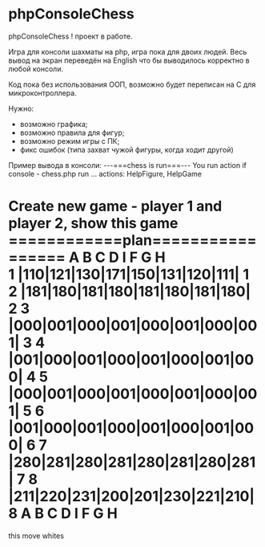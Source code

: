 # phpConsoleChess
phpConsoleChess
! проект в работе. 

Игра для консоли шахматы на php, игра пока для двоих людей.
Весь вывод на экран переведён на English что бы выводилось корректно в любой консоли.

Код пока без использования ООП, возможно будет переписан на С для микроконтроллера.
 
Нужно:
 - возможно графика; 
 - возможно правила для фигур; 
 - возможно режим игры с ПК;
 - фикс ошибок (типа захват чужой фигуры, когда ходит другой)


Пример вывода в консоли:
---===chess is run===---
You run action if console - chess.php run ... 
actions: HelpFigure, HelpGame

Create new game - player 1 and player 2, show this game
============plan=================
     A   B   C   D   I   F   G   H     
 1 |110|121|130|171|150|131|120|111| 1 
 2 |181|180|181|180|181|180|181|180| 2 
 3 |000|001|000|001|000|001|000|001| 3 
 4 |001|000|001|000|001|000|001|000| 4 
 5 |000|001|000|001|000|001|000|001| 5 
 6 |001|000|001|000|001|000|001|000| 6 
 7 |280|281|280|281|280|281|280|281| 7 
 8 |211|220|231|200|201|230|221|210| 8 
     A   B   C   D   I   F   G   H     
=================================
this move whites

